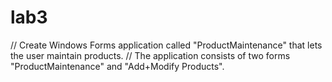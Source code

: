 # lab3

// Create Windows Forms application called "ProductMaintenance" that lets the user maintain products.
// The application consists of two forms "ProductMaintenance" and "Add+Modify Products".
